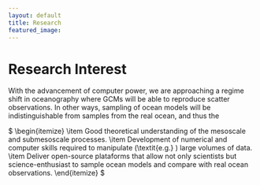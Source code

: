 ```yaml
---
layout: default
title: Research
featured_image:
---
```


# Research Interest

With the advancement of computer power, we are approaching a regime shift in oceanography where GCMs will be able to reproduce scatter observations. In other ways, sampling of ocean models will be indistinguishable from samples from the real ocean, and thus the 

$
\begin{itemize}
\item Good theoretical understanding of the mesoscale and submesoscale processes.
\item Development of numerical and computer skills required to manipulate (\textit{e.g.} ) large volumes of data.
\item Deliver open-source plataforms that allow not only scientists but science-enthusiast to sample ocean models and compare with real ocean observations.
\end{itemize}
$